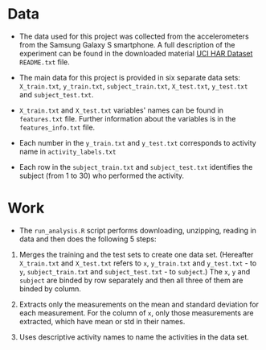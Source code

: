 # Data
- The data used for this project was collected from the accelerometers from the Samsung Galaxy S smartphone. A full description of the experiment can be found in the downloaded material [UCI HAR Dataset](https://d396qusza40orc.cloudfront.net/getdata%2Fprojectfiles%2FUCI%20HAR%20Dataset.zip) `README.txt` file.

- The main data for this project is provided in six separate data sets: `X_train.txt`, `y_train.txt`, `subject_train.txt`, `X_test.txt`, `y_test.txt` and `subject_test.txt`.

- `X_train.txt` and `X_test.txt` variables' names can be found in `features.txt` file. Further information about the variables is in the `features_info.txt` file.

- Each number in the `y_train.txt` and `y_test.txt` corresponds to activity name in `activity_labels.txt`

- Each row in the `subject_train.txt` and `subject_test.txt` identifies the subject (from 1 to 30) who performed the activity.

# Work
- The `run_analysis.R` script performs downloading, unzipping, reading in data and then does the following 5 steps:

 1. Merges the training and the test sets to create one data set. (Hereafter `X_train.txt` and `X_test.txt` refers to `x`, `y_train.txt` and `y_test.txt` - to `y`, `subject_train.txt` and `subject_test.txt` - to `subject`.) The `x`, `y` and `subject` are binded by row separately and then all three of them are binded by column.
 
 2. Extracts only the measurements on the mean and standard deviation for each measurement. For the column of `x`, only those measurements are extracted, which have mean or std in their names.
 
 3. Uses descriptive activity names to name the activities in the data set. 
